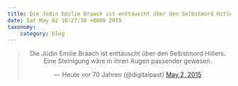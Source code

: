 ```yaml
---
title: Die Jüdin Emilie Braach ist enttäuscht über den Selbstmord Hitlers. Eine Steinigung wäre in ihren Augen passender gewesen.
date: Sat May 02 10:27:30 +0000 2015
taxonomy:
    category: blog
---
```

<blockquote class="twitter-tweet" align="center" width="350"><p lang="de" dir="ltr">Die Jüdin Emilie Braach ist enttäuscht über den Selbstmord Hitlers. Eine Steinigung wäre in ihren Augen passender gewesen.</p>&mdash; Heute vor 70 Jahren (@digitalpast) <a href="https://twitter.com/digitalpast/status/594411048226062336">May 2, 2015</a></blockquote>
